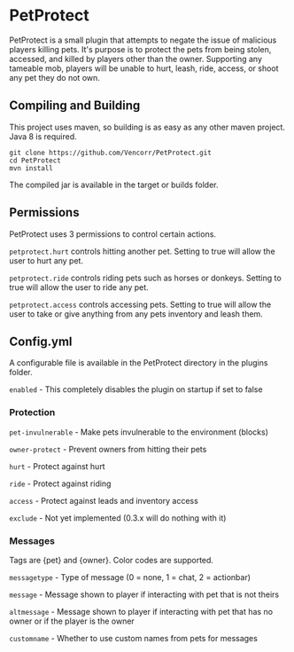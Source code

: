 # PetProtect
PetProtect is a small plugin that attempts to negate the issue of malicious players killing pets. It's purpose is to protect the pets from being stolen, accessed, and killed by players other than the owner. Supporting any tameable mob, players will be unable to hurt, leash, ride, access, or shoot any pet they do not own.

## Compiling and Building
This project uses maven, so building is as easy as any other maven project. Java 8 is required.

```
git clone https://github.com/Vencorr/PetProtect.git
cd PetProtect
mvn install
```

The compiled jar is available in the target or builds folder.

## Permissions
PetProtect uses 3 permissions to control certain actions.

`petprotect.hurt` controls hitting another pet. Setting to true will allow the user to hurt any pet.

`petprotect.ride` controls riding pets such as horses or donkeys. Setting to true will allow the user to ride any pet.

`petprotect.access` controls accessing pets. Setting to true will allow the user to take or give anything from any pets inventory and leash them.

## Config.yml
A configurable file is available in the PetProtect directory in the plugins folder.


`enabled` - This completely disables the plugin on startup if set to false

### Protection

`pet-invulnerable` - Make pets invulnerable to the environment (blocks)

`owner-protect` - Prevent owners from hitting their pets

`hurt` - Protect against hurt

`ride` - Protect against riding

`access` - Protect against leads and inventory access

`exclude` - Not yet implemented (0.3.x will do nothing with it)

### Messages
Tags are {pet} and {owner}. Color codes are supported.

`messagetype` - Type of message (0 = none, 1 = chat, 2 = actionbar)

`message` - Message shown to player if interacting with pet that is not theirs

`altmessage` - Message shown to player if interacting with pet that has no owner or if the player is the owner

`customname` - Whether to use custom names from pets for messages
